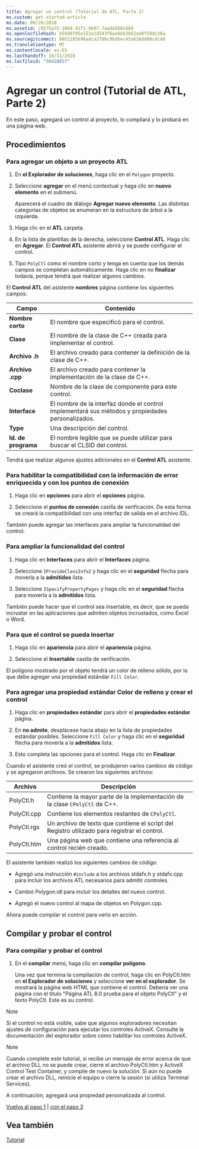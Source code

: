 ```yaml
---
title: Agregar un control (Tutorial de ATL, Parte 2)
ms.custom: get-started-article
ms.date: 09/26/2018
ms.assetid: c9575a75-1064-41f1-9697-7aada560c669
ms.openlocfilehash: b59d8f05e151e1d543f6aa6bb2b62ae0f59dc36a
ms.sourcegitcommit: 6052185696adca270bc9bdbec45a626dd89cdcdd
ms.translationtype: MT
ms.contentlocale: es-ES
ms.lasthandoff: 10/31/2018
ms.locfileid: "50428657"
---
```

# <a name="adding-a-control-atl-tutorial-part-2"></a>Agregar un control (Tutorial de ATL, Parte 2)

En este paso, agregará un control al proyecto, lo compilará y lo probará en una página web.

## <a name="procedures"></a>Procedimientos

### <a name="to-add-an-object-to-an-atl-project"></a>Para agregar un objeto a un proyecto ATL

1. En **el Explorador de soluciones**, haga clic en el `Polygon` proyecto.

1. Seleccione **agregar** en el menú contextual y haga clic en **nuevo elemento** en el submenú.

    Aparecerá el cuadro de diálogo **Agregar nuevo elemento**. Las distintas categorías de objetos se enumeran en la estructura de árbol a la izquierda.

1. Haga clic en el **ATL** carpeta.

1. En la lista de plantillas de la derecha, seleccione **Control ATL**. Haga clic en **Agregar**. El **Control ATL** asistente abrirá y se puede configurar el control.

1. Tipo `PolyCtl` como el nombre corto y tenga en cuenta que los demás campos se completan automáticamente. Haga clic en no **finalizar** todavía, porque tendrá que realizar algunos cambios.

El **Control ATL** del asistente **nombres** página contiene los siguientes campos:

|Campo|Contenido|
|-----------|--------------|
|**Nombre corto**|El nombre que especificó para el control.|
|**Clase**|El nombre de la clase de C++ creada para implementar el control.|
|**Archivo .h**|El archivo creado para contener la definición de la clase de C++.|
|**Archivo .cpp**|El archivo creado para contener la implementación de la clase de C++.|
|**Coclase**|Nombre de la clase de componente para este control.|
|**Interface**|El nombre de la interfaz donde el control implementará sus métodos y propiedades personalizados.|
|**Type**|Una descripción del control.|
|**Id. de programa**|El nombre legible que se puede utilizar para buscar el CLSID del control.|

Tendrá que realizar algunos ajustes adicionales en el **Control ATL** asistente.

### <a name="to-enable-support-for-rich-error-information-and-connection-points"></a>Para habilitar la compatibilidad con la información de error enriquecida y con los puntos de conexión

1. Haga clic en **opciones** para abrir el **opciones** página.

1. Seleccione el **puntos de conexión** casilla de verificación. De esta forma se creará la compatibilidad con una interfaz de salida en el archivo IDL.

También puede agregar las interfaces para ampliar la funcionalidad del control.

### <a name="to-extend-the-controls-functionality"></a>Para ampliar la funcionalidad del control

1. Haga clic en **Interfaces** para abrir el **Interfaces** página.

1. Seleccione `IProvideClassInfo2` y haga clic en el **seguridad** flecha para moverla a la **admitidos** lista.

1. Seleccione `ISpecifyPropertyPages` y haga clic en el **seguridad** flecha para moverla a la **admitidos** lista.

También puede hacer que el control sea insertable, es decir, que se pueda incrustar en las aplicaciones que admiten objetos incrustados, como Excel o Word.

### <a name="to-make-the-control-insertable"></a>Para que el control se pueda insertar

1. Haga clic en **apariencia** para abrir el **apariencia** página.

1. Seleccione el **Insertable** casilla de verificación.

El polígono mostrado por el objeto tendrá un color de relleno sólido, por lo que debe agregar una propiedad estándar `Fill Color`.

### <a name="to-add-a-fill-color-stock-property-and-create-the-control"></a>Para agregar una propiedad estándar Color de relleno y crear el control

1. Haga clic en **propiedades estándar** para abrir el **propiedades estándar** página.

1. En **no admite**, desplácese hacia abajo en la lista de propiedades estándar posibles. Seleccione `Fill Color` y haga clic en el **seguridad** flecha para moverla a la **admitidos** lista.

1. Esto completa las opciones para el control. Haga clic en **Finalizar**.

Cuando el asistente creó el control, se produjeron varios cambios de código y se agregaron archivos. Se crearon los siguientes archivos:

|Archivo|Descripción|
|----------|-----------------|
|PolyCtl.h|Contiene la mayor parte de la implementación de la clase `CPolyCtl` de C++.|
|PolyCtl.cpp|Contiene los elementos restantes de `CPolyCtl`.|
|PolyCtl.rgs|Un archivo de texto que contiene el script del Registro utilizado para registrar el control.|
|PolyCtl.htm|Una página web que contiene una referencia al control recién creado.|

El asistente también realizó los siguientes cambios de código:

- Agregó una instrucción `#include` a los archivos stdafx.h y stdafx.cpp para incluir los archivos ATL necesarios para admitir controles.

- Cambió Polygon.idl para incluir los detalles del nuevo control.

- Agregó el nuevo control al mapa de objetos en Polygon.cpp.

Ahora puede compilar el control para verlo en acción.

## <a name="building-and-testing-the-control"></a>Compilar y probar el control

### <a name="to-build-and-test-the-control"></a>Para compilar y probar el control

1. En el **compilar** menú, haga clic en **compilar polígono**.

    Una vez que termina la compilación de control, haga clic en PolyCtl.htm en **el Explorador de soluciones** y seleccione **ver en el explorador**. Se mostrará la página web HTML que contiene el control. Debería ver una página con el título "Página ATL 8.0 prueba para el objeto PolyCtl" y el texto PolyCtl. Este es su control.

> [!NOTE]
> Si el control no está visible, sabe que algunos exploradores necesitan ajustes de configuración para ejecutar los controles ActiveX. Consulte la documentación del explorador sobre cómo habilitar los controles ActiveX.

> [!NOTE]
> Cuando complete este tutorial, si recibe un mensaje de error acerca de que el archivo DLL no se puede crear, cierre el archivo PolyCtl.htm y ActiveX Control Test Container, y compile de nuevo la solución. Si aún no puede crear el archivo DLL, reinicie el equipo o cierre la sesión (si utiliza Terminal Services).

A continuación, agregará una propiedad personalizada al control.

[Vuelva al paso 1](../atl/creating-the-project-atl-tutorial-part-1.md) &#124; [con el paso 3](../atl/adding-a-property-to-the-control-atl-tutorial-part-3.md)

## <a name="see-also"></a>Vea también

[Tutorial](../atl/active-template-library-atl-tutorial.md)
